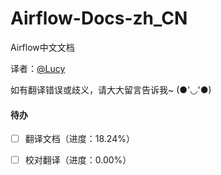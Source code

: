 # Airflow-Docs-zh\_CN

Airflow中文文档

译者：[@Luc](https://github.com/luxifeng/)[y](https://github.com/luxifeng/)

如有翻译错误或歧义，请大大留言告诉我~ \(●'◡'●\)



#### 待办

* [ ] 翻译文档（进度：18.24%）
* [ ] 校对翻译（进度：0.00%）



